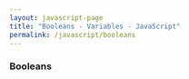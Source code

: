 ```yaml
---
layout: javascript-page
title: "Booleans - Variables - JavaScript"
permalink: /javascript/booleans
---
```


### Booleans

